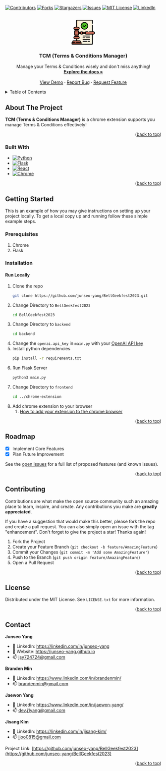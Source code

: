 <a name="readme-top"></a>

<!-- PROJECT SHIELDS -->
[![Contributors][contributors-shield]][contributors-url]
[![Forks][forks-shield]][forks-url]
[![Stargazers][stars-shield]][stars-url]
[![Issues][issues-shield]][issues-url]
[![MIT License][license-shield]][license-url]
[![LinkedIn][linkedin-shield]][linkedin-url]


<!-- PROJECT LOGO -->
<br />
<div align="center">
  <a href="https://github.com/junseo-yang/BellGeekfest2023">
    <img src="chrome-extension/public/original.png" alt="Logo" width="80" height="80">
  </a>

  <h3 align="center">TCM (Terms & Conditions Manager)</h3>

  <p align="center">
    Manage your Terms & Conditions wisely and don't miss anything!
    <br>
    <a href="https://github.com/junseo-yang/BellGeekfest2023"><strong>Explore the docs »</strong></a>
    <br />
    <br />
    <a href="https://github.com/junseo-yang/BellGeekfest2023">View Demo</a>
    ·
    <a href="https://github.com/junseo-yang/BellGeekfest2023/issues">Report Bug</a>
    ·
    <a href="https://github.com/junseo-yang/BellGeekfest2023/issues">Request Feature</a>
  </p>
</div>



<!-- TABLE OF CONTENTS -->
<details>
  <summary>Table of Contents</summary>
  <ol>
    <li>
      <a href="#about-the-project">About The Project</a>
      <ul>
        <li><a href="#built-with">Built With</a></li>
      </ul>
    </li>
    <li>
      <a href="#getting-started">Getting Started</a>
      <ul>
        <li><a href="#prerequisites">Prerequisites</a></li>
        <li><a href="#installation">Installation</a></li>
      </ul>
    </li>
    <li><a href="#Description">Description</a></li>
    <li><a href="#roadmap">Roadmap</a></li>
    <li><a href="#contributing">Contributing</a></li>
    <li><a href="#license">License</a></li>
    <li><a href="#contact">Contact</a></li>
  </ol>
</details>



<!-- ABOUT THE PROJECT -->
## About The Project

**TCM (Terms & Conditions Manager)** is a chrome extension supports you manage Terms & Conditions effectively!

<p align="right">(<a href="#readme-top">back to top</a>)</p>



### Built With

* [![Python][Python]][Python-url]
* [![Flask][Flask]][Flask-url]
* [![React][React]][React-url]
* [![Chrome][Chrome]][Chrome-url]


<p align="right">(<a href="#readme-top">back to top</a>)</p>



<!-- GETTING STARTED -->
## Getting Started

This is an example of how you may give instructions on setting up your project locally.
To get a local copy up and running follow these simple example steps.

### Prerequisites

1. Chrome
2. Flask

### Installation
#### Run Locally
1. Clone the repo
    ```sh
    git clone https://github.com/junseo-yang/BellGeekfest2023.git
    ```
2. Change Directory to `BellGeekfest2023`
    ```sh
    cd BellGeekfest2023
    ```
3. Change Directory to `backend`
    ```sh
    cd backend
    ```
4. Change the `openai.api_key` in `main.py` with your [OpenAI API key](https://openai.com/blog/openai-api)
5. Install python dependencies
    ```sh
    pip install -r requirements.txt
    ```
6. Run Flask Server
    ```sh
    python3 main.py
    ```
7. Change Directory to `frontend`
    ```sh
    cd ../chrome-extension
    ```
8. Add chrome extension to your browser
    1. [How to add your extension to the chrome browser](https://support.google.com/chrome/a/answer/2714278?hl=en#:~:text=Go%20to%20chrome%3A%2F%2Fextensions,right%2C%20turn%20on%20Developer%20mode.)

<p align="right">(<a href="#readme-top">back to top</a>)</p>


<!-- ROADMAP -->
## Roadmap

- [x] Implement Core Features
- [x] Plan Future Improvement

See the [open issues](https://github.com/junseo-yang/BellGeekfest2023/issues) for a full list of proposed features (and known issues).

<p align="right">(<a href="#readme-top">back to top</a>)</p>



<!-- CONTRIBUTING -->
## Contributing

Contributions are what make the open source community such an amazing place to learn, inspire, and create. Any contributions you make are **greatly appreciated**.

If you have a suggestion that would make this better, please fork the repo and create a pull request. You can also simply open an issue with the tag "enhancement".
Don't forget to give the project a star! Thanks again!

1. Fork the Project
2. Create your Feature Branch (`git checkout -b feature/AmazingFeature`)
3. Commit your Changes (`git commit -m 'Add some AmazingFeature'`)
4. Push to the Branch (`git push origin feature/AmazingFeature`)
5. Open a Pull Request

<p align="right">(<a href="#readme-top">back to top</a>)</p>



<!-- LICENSE -->
## License

Distributed under the MIT License. See `LICENSE.txt` for more information.

<p align="right">(<a href="#readme-top">back to top</a>)</p>



<!-- CONTACT -->
## Contact

**Junseo Yang**
- :briefcase: LinkedIn: https://linkedin.com/in/junseo-yang
- :school_satchel: Website: https://junseo-yang.github.io
- :mailbox: jsy724724@gmail.com

**Branden Min**
- :briefcase: LinkedIn: https://www.linkedin.com/in/brandenmin/
- :mailbox: brandenmin@gmail.com

**Jaewon Yang**
- :briefcase: LinkedIn: https://www.linkedin.com/in/jaewon-yang/
- :mailbox: dev.j1yang@gmail.com

**Jisang Kim**
- :briefcase: LinkedIn: https://linkedin.com/in/jisang-kim/
- :mailbox: jjoo0815@gmail.com

Project Link: [https://github.com/junseo-yang/BellGeekfest2023](https://github.com/junseo-yang/BellGeekfest2023)

<p align="right">(<a href="#readme-top">back to top</a>)</p>


<!-- MARKDOWN LINKS & IMAGES -->
<!-- https://www.markdownguide.org/basic-syntax/#reference-style-links -->
[contributors-shield]: https://img.shields.io/github/contributors/junseo-yang/BellGeekfest2023.svg?style=for-the-badge
[contributors-url]: https://github.com/junseo-yang/BellGeekfest2023/graphs/contributors
[forks-shield]: https://img.shields.io/github/forks/junseo-yang/BellGeekfest2023.svg?style=for-the-badge
[forks-url]: https://github.com/junseo-yang/BellGeekfest2023/network/members
[stars-shield]: https://img.shields.io/github/stars/junseo-yang/BellGeekfest2023.svg?style=for-the-badge
[stars-url]: https://github.com/junseo-yang/BellGeekfest2023/stargazers
[issues-shield]: https://img.shields.io/github/issues/junseo-yang/BellGeekfest2023.svg?style=for-the-badge
[issues-url]: https://github.com/junseo-yang/BellGeekfest2023/issues
[license-shield]: https://img.shields.io/github/license/junseo-yang/BellGeekfest2023.svg?style=for-the-badge
[license-url]: https://github.com/junseo-yang/BellGeekfest2023/blob/main/LICENSE.txt
[linkedin-shield]: https://img.shields.io/badge/-LinkedIn-black.svg?style=for-the-badge&logo=linkedin&colorB=555
[linkedin-url]: https://linkedin.com/in/junseo-yang
[Python]: https://img.shields.io/badge/Python-3776AB?style=for-the-badge&logo=python&logoColor=white
[Python-url]: https://www.python.org/
[Flask]: https://img.shields.io/badge/Flask-000000?style=for-the-badge&logo=flask&logoColor=white
[Flask-url]: https://flask.palletsprojects.com/en/2.3.x/
[React]: https://img.shields.io/badge/React-20232A?style=for-the-badge&logo=react&logoColor=61DAFB
[React-url]: https://react.dev/
[Chrome]: https://img.shields.io/badge/Google_chrome-4285F4?style=for-the-badge&logo=Google-chrome&logoColor=white
[Chrome-url]: https://www.google.com/intl/en_ca/chrome/
